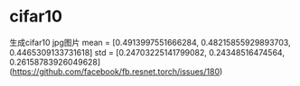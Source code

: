 # cifar10
生成cifar10 jpg图片 
mean = [0.4913997551666284, 0.48215855929893703, 0.4465309133731618]
std = [0.24703225141799082, 0.24348516474564, 0.26158783926049628] (https://github.com/facebook/fb.resnet.torch/issues/180)

